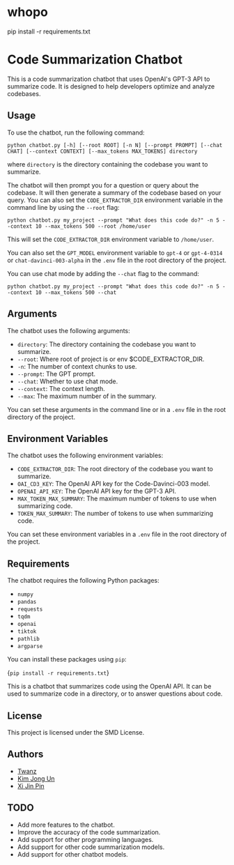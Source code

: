 # whopo
pip install -r requirements.txt

# Code Summarization Chatbot

This is a code summarization chatbot that uses OpenAI's GPT-3 API to summarize code. It is designed to help developers optimize and analyze codebases. 

## Usage

To use the chatbot, run the following command:

```python chatbot.py [-h] [--root ROOT] [-n N] [--prompt PROMPT] [--chat CHAT] [--context CONTEXT] [--max_tokens MAX_TOKENS] directory```

where `directory` is the directory containing the codebase you want to summarize.

The chatbot will then prompt you for a question or query about the codebase. It will then generate a summary of the codebase based on your query.
You can also set the `CODE_EXTRACTOR_DIR` environment variable in the command line by using the `--root` flag:

```python chatbot.py my_project --prompt "What does this code do?" -n 5 --context 10 --max_tokens 500 --root /home/user```

This will set the `CODE_EXTRACTOR_DIR` environment variable to `/home/user`.

You can also set the `GPT_MODEL` environment variable to `gpt-4` or `gpt-4-0314` or `chat-davinci-003-alpha` in the `.env` file in the root directory of the project.

You can use chat mode by adding the `--chat` flag to the command:

```python chatbot.py my_project --prompt "What does this code do?" -n 5 --context 10 --max_tokens 500 --chat```
## Arguments

The chatbot uses the following arguments:

- `directory`: The directory containing the codebase you want to summarize.
- `--root`: Where root of project is or env $CODE_EXTRACTOR_DIR.
- `-n`: The number of context chunks to use.
- `--prompt`: The GPT prompt.
- `--chat`: Whether to use chat mode.
- `--context`: The context length.
- `--max`: The maximum number of in the summary.

You can set these arguments in the command line or in a `.env` file in the root directory of the project.

## Environment Variables

The chatbot uses the following environment variables:

- `CODE_EXTRACTOR_DIR`: The root directory of the codebase you want to summarize.
- `OAI_CD3_KEY`: The OpenAI API key for the Code-Davinci-003 model.
- `OPENAI_API_KEY`: The OpenAI API key for the GPT-3 API.
- `MAX_TOKEN_MAX_SUMMARY`: The maximum number of tokens to use when summarizing code.
- `TOKEN_MAX_SUMMARY`: The number of tokens to use when summarizing code.

You can set these environment variables in a `.env` file in the root directory of the project.

## Requirements

The chatbot requires the following Python packages:

- `numpy`
- `pandas`
- `requests`
- `tqdm`
- `openai`
- `tiktok`
- `pathlib`
- `argparse`

You can install these packages using `pip`:

{```pip install -r requirements.txt```}

This is a chatbot that summarizes code using the OpenAI API. It can be used to summarize code in a directory, or to answer questions about code. 

## License

This project is licensed under the SMD License.




## Authors

- [Twanz](https://github.com/clockcoing1)
- [Kim Jong Un](https://github.com/kjp)
- [Xi Jin Pin](https://github.com/xjp)

## TODO

- Add more features to the chatbot.
- Improve the accuracy of the code summarization.
- Add support for other programming languages.
- Add support for other code summarization models.
- Add support for other chatbot models.
